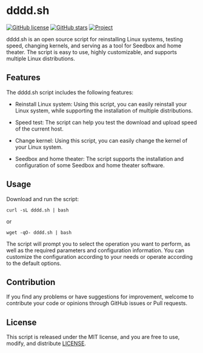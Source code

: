 # dddd.sh

[![GitHub license](https://img.shields.io/badge/license-MIT-blue.svg)](https://github.com/QuintinShaw/dddd.sh/blob/main/LICENSE)
[![GitHub stars](https://img.shields.io/github/stars/your/ddd.sh.svg)](https://github.com/QuintinShaw/dddd.sh/stargazers)
[![Project](https://img.shields.io/badge/README-%E7%AE%80%E4%BD%93%E4%B8%AD%E6%96%87-orange)](https://github.com/QuintinShaw/dddd.sh/blob/main/README_zh.md)

dddd.sh is an open source script for reinstalling Linux systems, testing speed, changing kernels, and serving as a tool for Seedbox and home theater. The script is easy to use, highly customizable, and supports multiple Linux distributions.

## Features

The dddd.sh script includes the following features:

- Reinstall Linux system: Using this script, you can easily reinstall your Linux system, while supporting the installation of multiple distributions.

- Speed test: The script can help you test the download and upload speed of the current host.

- Change kernel: Using this script, you can easily change the kernel of your Linux system.

- Seedbox and home theater: The script supports the installation and configuration of some Seedbox and home theater software.

## Usage

Download and run the script:

```
curl -sL dddd.sh | bash
```

or

```
wget -qO- dddd.sh | bash
```


The script will prompt you to select the operation you want to perform, as well as the required parameters and configuration information. You can customize the configuration according to your needs or operate according to the default options.

## Contribution

If you find any problems or have suggestions for improvement, welcome to contribute your code or opinions through GitHub issues or Pull requests.

## License

This script is released under the MIT license, and you are free to use, modify, and distribute [LICENSE](https://github.com/QuintinShaw/dddd.sh/blob/main/LICENSE).
